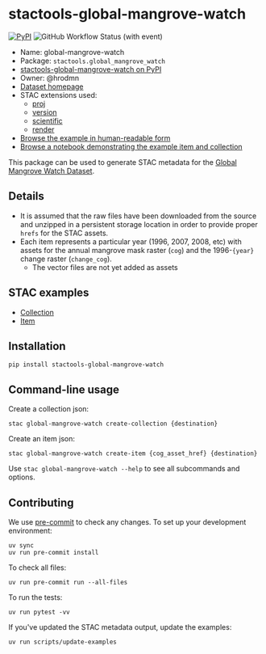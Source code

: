 # stactools-global-mangrove-watch

[![PyPI](https://img.shields.io/pypi/v/stactools-global-mangrove-watch?style=for-the-badge)](https://pypi.org/project/stactools-global-mangrove-watch/)
![GitHub Workflow Status (with event)](https://img.shields.io/github/actions/workflow/status/stactools-packages/global-mangrove-watch/continuous-integration.yml?style=for-the-badge)

- Name: global-mangrove-watch
- Package: `stactools.global_mangrove_watch`
- [stactools-global-mangrove-watch on PyPI](https://pypi.org/project/stactools-global-mangrove-watch/)
- Owner: @hrodmn
- [Dataset homepage](https://zenodo.org/records/6894273)
- STAC extensions used:
  - [proj](https://github.com/stac-extensions/projection/)
  - [version](https://github.com/stac-extensions/version/)
  - [scientific](https://github.com/stac-extensions/scientific/)
  - [render](https://github.com/stac-extensions/render/)
- [Browse the example in human-readable form](https://radiantearth.github.io/stac-browser/#/external/raw.githubusercontent.com/stactools-packages/global-mangrove-watch/main/examples/collection.json)
- [Browse a notebook demonstrating the example item and collection](https://github.com/stactools-packages/global-mangrove-watch/tree/main/docs/example.ipynb)

This package can be used to generate STAC metadata for the [Global Mangrove Watch Dataset](https://zenodo.org/records/6894273).

## Details

- It is assumed that the raw files have been downloaded from the source and unzipped in a persistent storage location in order to provide proper `hrefs` for the STAC assets.
- Each item represents a particular year (1996, 2007, 2008, etc) with assets for the annual mangrove mask raster (`cog`) and the 1996-`{year}` change raster (`change_cog`).
  - The vector files are not yet added as assets

## STAC examples

- [Collection](examples/collection.json)
- [Item](examples/item/item.json)

## Installation

```shell
pip install stactools-global-mangrove-watch
```

## Command-line usage

Create a collection json:

```shell
stac global-mangrove-watch create-collection {destination}
```

Create an item json:

```shell
stac global-mangrove-watch create-item {cog_asset_href} {destination}
```

Use `stac global-mangrove-watch --help` to see all subcommands and options.

## Contributing

We use [pre-commit](https://pre-commit.com/) to check any changes.
To set up your development environment:

```shell
uv sync
uv run pre-commit install
```

To check all files:

```shell
uv run pre-commit run --all-files
```

To run the tests:

```shell
uv run pytest -vv
```

If you've updated the STAC metadata output, update the examples:

```shell
uv run scripts/update-examples
```
